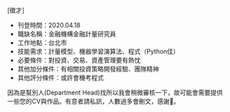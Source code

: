 [徵才］
- 刊登時間：2020.04.18
- 職缺名稱：金融機構金融計量研究員
- 工作地點：台北市
- 技能需求：計量模型、機器學習演算法、程式（Python佳）
- 必要條件：對投資、交易、資產管理要有熱忱
- 其他加分條件：有相關投資策略開發經驗、團隊精神
- 其他評分條件：或許會機考程式

因為是幫別人(Department Head)找所以我會稍微審核一下，故可能會需要提供一些您的CV與作品。有意者請私訊，人數過多會刪文，感謝🙏。

